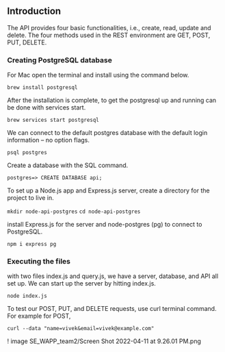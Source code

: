 ## Introduction 

The API provides four basic functionalities, i.e., create, read, update and delete. The four methods used in the REST environment are GET, POST, PUT, DELETE. 

### Creating PostgreSQL database

For Mac open the terminal and install using the command below.

````brew install postgresql````


After the installation is complete, to get the postgresql up and running can be done with services start.

````brew services start postgresql````

We can connect to the default postgres database with the default login information – no option flags.

````psql postgres````

Create a database with the SQL command.

````postgres=> CREATE DATABASE api;````

To set up a Node.js app and Express.js server, create a directory for the project to live in.

````mkdir node-api-postgres````
````cd node-api-postgres````

install Express.js for the server and node-postgres (pg) to connect to PostgreSQL.

````npm i express pg````

### Executing the files

with two files index.js and query.js, we have a server, database, and API all set up. We can start up the server by hitting index.js.

````node index.js````

To test our POST, PUT, and DELETE requests, use curl terminal command. For example for POST, 

````curl --data "name=vivek&email=vivek@example.com" ````

! image SE_WAPP_team2/Screen Shot 2022-04-11 at 9.26.01 PM.png
